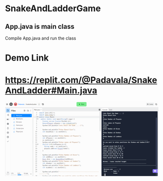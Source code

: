 # SnakeAndLadderGame
## App.java is main class 
Compile App.java and run  the class

# Demo Link
# https://replit.com/@Padavala/SnakeAndLadder#Main.java


![alt text](https://github.com/santosh-kumar9493/SnakeAndLadderGame/blob/main/Screenshot%20(8).png)
